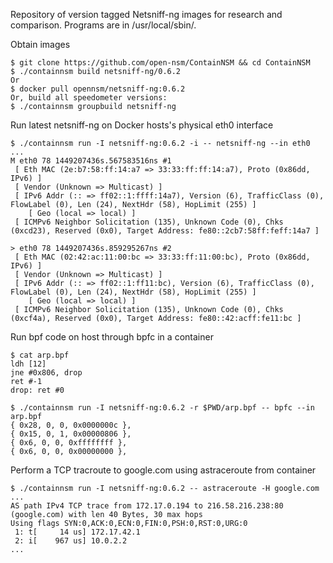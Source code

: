 Repository of version tagged Netsniff-ng images for research and comparison.
Programs are in /usr/local/sbin/.

Obtain images

```
$ git clone https://github.com/open-nsm/ContainNSM && cd ContainNSM
$ ./containnsm build netsniff-ng/0.6.2
Or
$ docker pull opennsm/netsniff-ng:0.6.2
Or, build all speedometer versions:
$ ./containnsm groupbuild netsniff-ng
```

Run latest netsniff-ng on Docker hosts's physical eth0 interface

```
$ ./containnsm run -I netsniff-ng:0.6.2 -i -- netsniff-ng --in eth0
...
M eth0 78 1449207436s.567583516ns #1
 [ Eth MAC (2e:b7:58:ff:14:a7 => 33:33:ff:ff:14:a7), Proto (0x86dd, IPv6) ]
 [ Vendor (Unknown => Multicast) ]
 [ IPv6 Addr (:: => ff02::1:ffff:14a7), Version (6), TrafficClass (0), FlowLabel (0), Len (24), NextHdr (58), HopLimit (255) ]
    [ Geo (local => local) ]
 [ ICMPv6 Neighbor Solicitation (135), Unknown Code (0), Chks (0xcd23), Reserved (0x0), Target Address: fe80::2cb7:58ff:feff:14a7 ]

> eth0 78 1449207436s.859295267ns #2
 [ Eth MAC (02:42:ac:11:00:bc => 33:33:ff:11:00:bc), Proto (0x86dd, IPv6) ]
 [ Vendor (Unknown => Multicast) ]
 [ IPv6 Addr (:: => ff02::1:ff11:bc), Version (6), TrafficClass (0), FlowLabel (0), Len (24), NextHdr (58), HopLimit (255) ]
    [ Geo (local => local) ]
 [ ICMPv6 Neighbor Solicitation (135), Unknown Code (0), Chks (0xcf4a), Reserved (0x0), Target Address: fe80::42:acff:fe11:bc ]
```

Run bpf code on host through bpfc in a container

```
$ cat arp.bpf
ldh [12]
jne #0x806, drop
ret #-1
drop: ret #0

$ ./containnsm run -I netsniff-ng:0.6.2 -r $PWD/arp.bpf -- bpfc --in arp.bpf
{ 0x28, 0, 0, 0x0000000c },
{ 0x15, 0, 1, 0x00000806 },
{ 0x6, 0, 0, 0xffffffff },
{ 0x6, 0, 0, 0x00000000 },
```

Perform a TCP tracroute to google.com using astraceroute from container

```
$ ./containnsm run -I netsniff-ng:0.6.2 -- astraceroute -H google.com
...
AS path IPv4 TCP trace from 172.17.0.194 to 216.58.216.238:80 (google.com) with len 40 Bytes, 30 max hops
Using flags SYN:0,ACK:0,ECN:0,FIN:0,PSH:0,RST:0,URG:0
 1: t[     14 us] 172.17.42.1
 2: i[    967 us] 10.0.2.2
...
```

